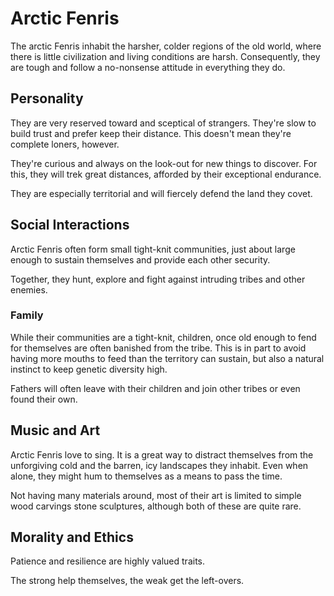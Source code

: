# Arctic Fenris
The arctic Fenris inhabit the harsher, colder regions of the old world, where there is little civilization and living conditions are harsh. Consequently, they are tough and follow a no-nonsense attitude in everything they do. 

## Personality
They are very reserved toward and sceptical of strangers. They're slow to build trust and prefer keep their distance. This doesn't mean they're complete loners, however. 

They're curious and always on the look-out for new things to discover. For this, they will trek great distances, afforded by their exceptional endurance. 

They are especially territorial and will fiercely defend the land they covet. 

## Social Interactions
Arctic Fenris often form small tight-knit communities, just about large enough to sustain themselves and provide each other security. 

Together, they hunt, explore and fight against intruding tribes and other enemies. 

### Family
While their communities are a tight-knit, children, once old enough to fend for themselves are often banished from the tribe. This is in part to avoid having more mouths to feed than the territory can sustain, but also a natural instinct to keep genetic diversity high. 

Fathers will often leave with their children and join other tribes or even found their own. 

## Music and Art
Arctic Fenris love to sing. It is a great way to distract themselves from the unforgiving cold and the barren, icy landscapes they inhabit. Even when alone, they might hum to themselves as a means to pass the time. 

Not having many materials around, most of their art is limited to simple wood carvings stone sculptures, although both of these are quite rare. 

## Morality and Ethics
Patience and resilience are highly valued traits. 

The strong help themselves, the weak get the left-overs. 